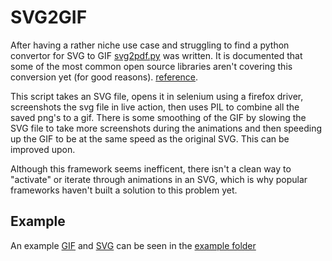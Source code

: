 # SVG2GIF
After having a rather niche use case and struggling to find a python convertor for SVG to GIF [svg2pdf.py]() was written. It is documented that some of the most common open source libraries aren't covering this conversion yet (for good reasons). [reference](https://github.com/ImageMagick/ImageMagick/discussions/2391).


This script takes an SVG file, opens it in selenium using a firefox driver, screenshots the svg file in live action, then uses PIL to combine all the saved png's to a gif. There is some smoothing of the GIF by slowing the SVG file to take more screenshots during the animations and then speeding up the GIF to be at the same speed as the original SVG. This can be improved upon. 

Although this framework seems inefficent, there isn't a clean way to "activate" or iterate through animations in an SVG, which is why popular frameworks haven't built a solution to this problem yet. 

## Example
An example [GIF](https://github.com/proselotis/SVG2GIF/blob/main/example/test.gif) and [SVG](https://github.com/proselotis/SVG2GIF/blob/main/example/test.svg) can be seen in the [example folder](https://github.com/proselotis/SVG2GIF/tree/main/example)
